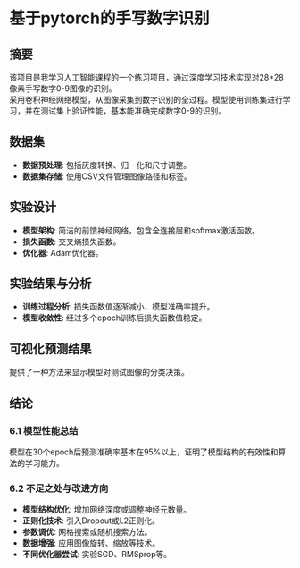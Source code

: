 # 基于pytorch的手写数字识别

## 摘要
该项目是我学习人工智能课程的一个练习项目，通过深度学习技术实现对28*28像素手写数字0-9图像的识别。\
采用卷积神经网络模型，从图像采集到数字识别的全过程。模型使用训练集进行学习，并在测试集上验证性能，基本能准确完成数字0-9的识别。

## 数据集
- **数据预处理**: 包括灰度转换、归一化和尺寸调整。
- **数据集存储**: 使用CSV文件管理图像路径和标签。

## 实验设计
- **模型架构**: 简洁的前馈神经网络，包含全连接层和softmax激活函数。
- **损失函数**: 交叉熵损失函数。
- **优化器**: Adam优化器。

## 实验结果与分析
- **训练过程分析**: 损失函数值逐渐减小，模型准确率提升。
- **模型收敛性**: 经过多个epoch训练后损失函数值稳定。

## 可视化预测结果
提供了一种方法来显示模型对测试图像的分类决策。

## 结论
### 6.1 模型性能总结
模型在30个epoch后预测准确率基本在95%以上，证明了模型结构的有效性和算法的学习能力。

### 6.2 不足之处与改进方向
- **模型结构优化**: 增加网络深度或调整神经元数量。
- **正则化技术**: 引入Dropout或L2正则化。
- **参数调优**: 网格搜索或随机搜索方法。
- **数据增强**: 应用图像旋转、缩放等技术。
- **不同优化器尝试**: 实验SGD、RMSprop等。

